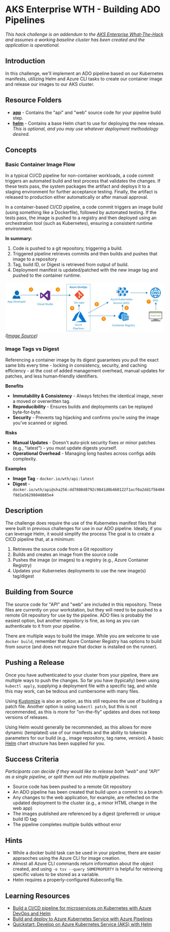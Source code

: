 # AKS Enterprise WTH - Building ADO Pipelines

*This hack challenge is an addendum to the [AKS Enterprise What-The-Hack](https://microsoft.github.io/WhatTheHack/039-AKSEnterpriseGrade/) and assumes a working baseline cluster has been created and the application is operational.*

## Introduction

In this challenge, we'll implement an ADO pipeline based on our Kubernetes manifests, utilizing Helm and Azure CLI tasks to create our container image and release our images to our AKS cluster.

## Resource Folders

- [**app**](./app/) - Contains the "api" and "web" source code for your pipeline build step.
- [**helm**](./helm/) - Contains a base Helm chart to use for deploying the new release. *This is optional, and you may use whatever deployment methodology desired.*

## Concepts

### Basic Container Image Flow

In a typical CI/CD pipeline for non-container workloads, a code commit triggers an automated build and test process that validates the changes. If these tests pass, the system packages the artifact and deploys it to a staging environment for further acceptance testing. Finally, the artifact is released to production either automatically or after manual approval.

In a container-based CI/CD pipeline, a code commit triggers an image build (using something like a Dockerfile), followed by automated testing. If the tests pass, the image is pushed to a registry and then deployed using an orchestration tool (such as Kubernetes), ensuring a consistent runtime environment.

**In summary:**

1. Code is pushed to a git repository, triggering a build.
2. Triggered pipeline retrieves commits and then builds and pushes that image to a repository
3. Tag, build ID, or Digest is retrieved from output of build.
4. Deployment manifest is updated/patched with the new image tag and pushed to the container runtime.

![alt text](./_images/image-flow.webp)
*([Image Source](https://tharaka-madhusanka.medium.com/how-to-deploy-net-4-x-web-app-docker-image-to-azure-web-app-container-using-azure-devops-pipeline-b5afb1193525))*

### Image Tags vs Digest

Referencing a container image by its digest guarantees you pull the exact same bits every time - locking in consistency, security, and caching efficiency - at the cost of added management overhead, manual updates for patches, and less human‑friendly identifiers.

**Benefits**

- **Immutability & Consistency** - Always fetches the identical image, never a moved or overwritten tag.
- **Reproducibility** - Ensures builds and deployments can be replayed byte‑for‑byte.
- **Security** - Prevents tag hijacking and confirms you’re using the image you’ve scanned or signed.

**Risks**

- **Manual Updates** - Doesn't auto‑pick security fixes or minor patches (e.g., "latest") - you must update digests yourself.
- **Operational Overhead** - Managing long hashes across configs adds complexity.

**Examples**
- **Image Tag** - `docker.io/wth/api:latest`
- **Digest** - `docker.io/wth/api@sha256:dd7808d8792c9841d0b460122f1acf0a2dd1f56404f8d1e56298048885e4`


## Description

The challenge does require the use of the Kubernetes manifest files that were built in previous challenges for use in our ADO pipeline. Ideally, if you can leverage Helm, it would simplify the process The goal is to create a CICD pipeline that, at a minimum:

1. Retrieves the source code from a Git repositiory
2. Builds and creates an image from the source code
3. Pushes the image (or images) to a registry (e.g., Azure Container Registry)
4. Updates your Kubernetes deployments to use the new image(s) tag/digest

## Building from Source

The source code for "API" and "web" are included in this repository. These files are currently on your workstation, but they will need to be pushed to a remote Git repository for use by the pipeline. ADO files is probably the easiest option, but another repository is fine, as long as you can authenticate to it from your pipeline. 

There are multiple ways to build the image. While you are welcome to use `docker build`, remember that Azure Container Registry has options to build from source (and does not require that docker is installed on the runner).

## Pushing a Release

Once you have authenticated to your cluster from your pipeline, there are multiple ways to push the changes. So far you have (typically) been using `kubectl apply`, supplying a deployment file with a specific tag, and while this may work, can be tedious and cumbersome with many files. 

Using [Kustomize](https://kubernetes.io/docs/tasks/manage-kubernetes-objects/kustomization/) is also an option, as this still requires the use of building a patch file. Another option is using `kubectl patch`, but this is not recommended, as this is more for "on-the-fly" updates and does not keep versions of releases.

Using Helm would generally be recommended, as this allows for more dynamic (templated) use of our manifests and the ability to tokenize parameters for our build (e.g., image repository, tag name, version). A basic [Helm](./helm/) chart structure has been supplied for you.

## Success Criteria

*Participants can decide if they would like to release both "web" and "API" as a single pipeline, or split them out into multiple pipelines.*

- Source code has been pushed to a remote Git repository
- An ADO pipeline has been created that build upon a commit to a branch
- Any changes to the web application, for example, are reflected on the updated deployment to the cluster (e.g., a minor HTML change in the web app)
- The images published are referenced by a digest (preferred) or unique build ID tag
- The pipeline completes multiple builds without error

## Hints

- While a docker build task can be used in your pipeline, there are easier appraoches using the Azure CLI for image creation.
- Almost all Azure CLI commands return information about the object created, and using `-o tsv --query SOMEPROPERTY` is helpful for retrieving specific values to be stored as a variable.
- Helm requires a properly-configured Kubeconfig file.

## Learning Resources

- [Build a CI/CD pipeline for microservices on Kubernetes with Azure DevOps and Helm](https://learn.microsoft.com/en-us/azure/architecture/microservices/ci-cd-kubernetes)
- [Build and deploy to Azure Kubernetes Service with Azure Pipelines](https://learn.microsoft.com/en-us/azure/aks/devops-pipeline?tabs=cli)
- [Quickstart: Develop on Azure Kubernetes Service (AKS) with Helm](https://learn.microsoft.com/en-us/azure/aks/quickstart-helm?tabs=azure-cli)